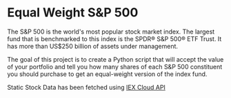 # Equal Weight S&P 500
The S&P 500 is the world's most popular stock market index. The largest fund that is benchmarked to this index is the SPDR® S&P 500® ETF Trust. It has more than US$250 billion of assets under management.

The goal of this project is to create a Python script that will accept the value of your portfolio and tell you how many shares of each S&P 500 constituent you should purchase to get an equal-weight version of the index fund.

Static Stock Data has been fetched using <a href="https://iexcloud.io/">IEX Cloud API</a>
